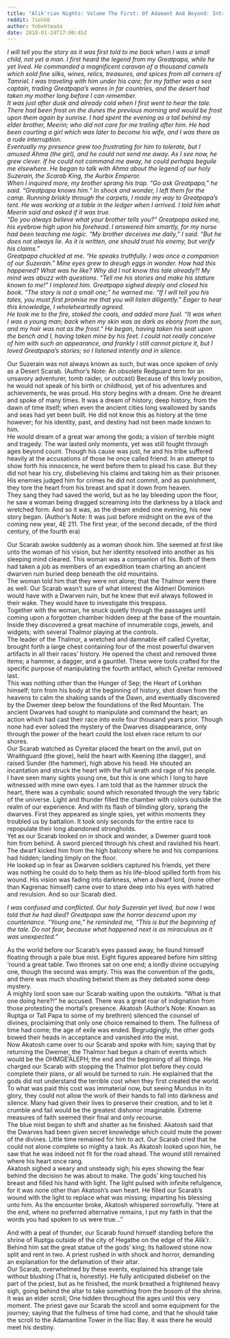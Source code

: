 ```yaml
---
title: "Alik'rian Nights: Volume The First: Of Adamant And Beyond: Intro: The Age Of Exile"
reddit: 7sohk6
author: Yobehtmada
date: 2018-01-24T17:00:45Z
---
```


   *I will tell you the story as it was first told to me back when I was a small child, not yet a man. I first heard the legend from my Greatpapa, while he yet lived. He commanded a magnificent caravan of a thousand camels which sold fine silks, wines, relics, treasures, and spices from all corners of Tamriel. I was traveling with him under his care; for my father was a sea captain, trading Greatpapa’s wares in far countries, and the desert had taken my mother long before I can remember.*    
   *It was just after dusk and already cold when I first went to hear the tale. There had been frost on the dunes the previous morning and would be frost upon them again by sunrise. I had spent the evening as a tail behind my elder brother, Meerin; who did not care for me trailing after him. He had been courting a girl which was later to become his wife, and I was there as a rude interruption.*    
   *Eventually my presence grew too frustrating for him to tolerate, but I amused Ahma (the girl), and he could not send me away. As I see now, he grew clever. If he could not command me away, he could perhaps beguile me elsewhere. He began to talk with Ahma about the legend of our holy Suzerain, the Scarab King, the Aurbix Emperor.*    
   *When I inquired more, my brother sprang his trap. “Go ask Greatpapa,” he said. “Greatpapa knows him.” In shock and wonder, I left them for the camp. Running briskly through the carpets, I made my way to Greatpapa’s tent. He was working at a table in the ledger when I arrived. I told him what Meerin said and asked if it was true.*    
*“Do you always believe what your brother tells you?” Greatpapa asked me, his eyebrow high upon his forehead. I answered him smartly, for my nurse had been teaching me logic. “My brother deceives me daily,” I said. “But he does not always lie. As it is written, one should trust his enemy, but verify his claims.”*    
   *Greatpapa chuckled at me. “He speaks truthfully. I was once a companion of our Suzerain.” Mine eyes grew to dreugh eggs in wonder. How had this happened? What was he like? Why did I not know this tale already?! My mind was abuzz with questions. “Tell me his stories and make his stature known to me!” I implored him. Greatpapa sighed deeply and closed his book. “The story is not a small one;” he warned me. “If I will tell you his tales, you must first promise me that you will listen diligently.” Eager to hear this knowledge, I wholeheartedly agreed.*    
   *He took me to the fire, stoked the coals, and added more fuel. “It was when I was a young man; back when my skin was as dark as ebony from the sun, and my hair was not as the frost.” He began, having taken his seat upon the bench and I, having taken mine by his feet. I could not really conceive of him with such an appearance, and frankly I still cannot picture it, but I loved Greatpapa’s stories; so I listened intently and in silence.*

   Our Suzerain was not always known as such, but was once spoken of only as a Desert Scarab. (Author’s Note: An obsolete Redguard term for an unsavory adventurer, tomb raider, or outcast) Because of this lowly position, he would not speak of his birth or childhood, yet of his adventures and achievements, he was proud. His story begins with a dream. One he dreamt and spoke of many times. It was a dream of history; deep history, from the dawn of time itself; when even the ancient cities long swallowed by sands and seas had yet been built. He did not know this as history at the time however; for his identity, past, and destiny had not been made known to him.    
   He would dream of a great war among the gods; a vision of terrible might and tragedy. The war lasted only moments, yet was still fought through ages beyond count. Though his cause was just, he and his tribe suffered heavily at the accusations of those he once called friend. In an attempt to show forth his innocence, he went before them to plead his case. But they did not hear his cry, disbelieving his claims and taking him as their prisoner. His enemies judged him for crimes he did not commit, and as punishment, they tore the heart from his breast and spat it down from heaven.    
   They sang they had saved the world, but as he lay bleeding upon the floor, he saw a woman being dragged screaming into the darkness by a black and wretched form. And so it was, as the dream ended one evening, his new story began. (Author’s Note: It was just before midnight on the eve of the coming new year, 4E 211. The first year, of the second decade, of the third century, of the fourth era) 

   Our Scarab awoke suddenly as a woman shook him. She seemed at first like unto the woman of his vision, but her identity resolved into another as his sleeping mind cleared. This woman was a companion of his. Both of them had taken a job as members of an expedition team charting an ancient dwarven ruin buried deep beneath the old mountains.     
   The woman told him that they were not alone; that the Thalmor were there as well. Our Scarab wasn’t sure of what interest the Aldmeri Dominion would have with a Dwarven ruin, but he knew that evil always followed in their wake. They would have to investigate this trespass.    
   Together with the woman, he snuck quietly through the passages until coming upon a forgotten chamber hidden deep at the base of the mountain. Inside they discovered a great machine of innumerable cogs, jewels, and widgets; with several Thalmor playing at the controls.    
   The leader of the Thalmor, a wretched and damnable elf called Cyreitar, brought forth a large chest containing four of the most powerful dwarven artifacts in all their races’ history. He opened the chest and removed three items; a hammer, a dagger, and a gauntlet. These were tools crafted for the specific purpose of manipulating the fourth artifact, which Cyreitar removed last.    
   This was nothing other than the Hunger of Sep; the Heart of Lorkhan himself; torn from his body at the beginning of history, shot down from the heavens to calm the shaking sands of the Dawn, and eventually discovered by the Dwemer deep below the foundations of the Red Mountain. The ancient Dwarves had sought to manipulate and command the heart; an action which had cast their race into exile four thousand years prior. Though none had ever solved the mystery of the Dwarves disappearance, only through the power of the heart could the lost elven race return to our shores.    
   Our Scarab watched as Cyreitar placed the heart on the anvil, put on Wraithguard (the glove), held the heart with Keening (the dagger), and raised Sunder (the hammer), high above his head. He shouted an incantation and struck the heart with the full wrath and rage of his people.    
   I have seen many sights young one, but this is one which I long to have witnessed with mine own eyes. I am told that as the hammer struck the heart, there was a cymbalic sound which resonated through the very fabric of the universe. Light and thunder filled the chamber with colors outside the realm of our experience. And with its flash of blinding glory, sprang the dwarves. First they appeared as single spies, yet within moments they troubled us by battalion. It took only seconds for the entire race to repopulate their long abandoned strongholds.    
   Yet as our Scarab looked on in shock and wonder, a Dwemer guard took him from behind. A sword pierced through his chest and ravished his heart. The dwarf kicked him from the high balcony where he and his companions had hidden; landing limply on the floor.    
He looked up in fear as Dwarven soldiers captured his friends, yet there was nothing he could do to help them as his life-blood spilled forth from his wound. His vision was fading into darkness, when a dwarf lord, (none other than Kagrenac himself) came over to stare deep into his eyes with hatred and revulsion. And so our Scarab died.

   *I was confused and conflicted. Our holy Suzerain yet lived, but now I was told that he had died? Greatpapa saw the horror descend upon my countenance. “Young one,” he reminded me, “This is but the beginning of the tale. Do not fear, because what happened next is as miraculous as it was unexpected.”*

   As the world before our Scarab’s eyes passed away, he found himself floating through a pale blue mist. Eight figures appeared before him sitting ‘round a great table. Two thrones sat on one end; a lordly divine occupying one, though the second was empty. This was the convention of the gods, and there was much shouting betwixt them as they debated some deep mystery.    
   A mighty lord soon saw our Scarab waiting upon the outskirts. “What is that one doing here?!” he accused. There was a great roar of indignation from those protesting the mortal’s presence. Akatosh (Author’s Note: Known as Ruptga or Tall Papa to some of my brethren) silenced the counsel of divines, proclaiming that only one choice remained to them. The fullness of time had come; the age of exile was ended. Begrudgingly, the other gods bowed their heads in acceptance and vanished into the mist.    
   Now Akatosh came over to our Scarab and spoke with him; saying that by returning the Dwemer, the Thalmor had begun a chain of events which would be the OHMGE’ÄLEPH; the end and the beginning of all things. He charged our Scarab with stopping the Thalmor plot before they could complete their plans, or all would be turned to ruin. He explained that the gods did not understand the terrible cost when they first created the world. To what was paid this cost was immaterial now, but seeing Mundus in its glory, they could not allow the work of their hands to fall into darkness and silence. Many had given their lives to preserve their creation, and to let it crumble and fail would be the greatest dishonor imaginable. Extreme measures of faith seemed their final and only recourse.    
   The blue mist began to shift and shatter as he finished. Akatosh said that the Dwarves had been given secret knowledge which could mute the power of the divines. Little time remained for him to act. Our Scarab cried that he could not alone complete so mighty a task. As Akatosh looked upon him, he saw that he was indeed not fit for the road ahead. The wound still remained where his heart once rang.    
   Akatosh sighed a weary and unsteady sigh; his eyes showing the fear behind the decision he was about to make. The gods’ king touched his breast and filled his hand with light. The light pulsed with infinite refulgence, for it was none other than Akatosh’s own heart. He filled our Scarab’s wound with the light to replace what was missing; imparting his blessing unto him. As the encounter broke, Akatosh whispered sorrowfully. “Here at the end, where no preferred alternative remains, I put my faith in that the words you had spoken to us were true…”

   And with a peal of thunder, our Scarab found himself standing before the shrine of Ruptga outside of the city of Hegathe on the edge of the Alik’r. Behind him sat the great statue of the gods’ king; its hallowed stone now split and rent in two. A priest rushed in with shock and horror, demanding an explanation for the defamation of their altar.    
   Our Scarab, overwhelmed by these events, explained his strange tale without blushing (That is, honestly). He fully anticipated disbelief on the part of the priest, but as he finished, the monk breathed a frightened heavy sigh, going behind the altar to take something from the bosom of the shrine. It was an elder scroll; One hidden throughout the ages until this very moment. The priest gave our Scarab the scroll and some equipment for the journey; saying that the fullness of time had come, and that he should take the scroll to the Adamantine Tower in the Iliac Bay. It was there he would meet his destiny.
